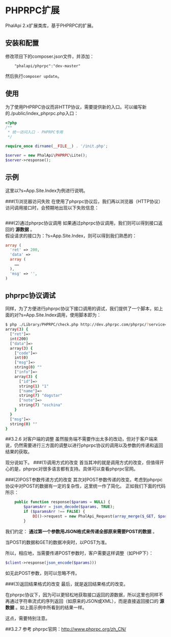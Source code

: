 # PHPRPC扩展
PhalApi 2.x扩展类库，基于PHPRPC的扩展。

## 安装和配置
修改项目下的composer.json文件，并添加：  
```
    "phalapi/phprpc":"dev-master"
```
然后执行```composer update```。  


## 使用

为了使用PHPRPC协议而非HTTP协议，需要提供新的入口。可以编写新的./public/index_phprpc.php入口：

```php
<?php
/**
 * 统一访问入口 - PHPRPC专用
 */

require_once dirname(__FILE__) . '/init.php';

$server = new PhalApi\PHPRPC\Lite();
$server->response();
```

## 示例
这里以?s=App.Site.Index为例进行说明。

###(1)浏览器访问失败
在使用了phprpc协议后，我们再以浏览器（HTTP协议）访问调用接口时，会预期地出现以下失败信息：

```
```

###(2)通过phprpc协议调用
如果通过phprpc协议调用，我们则可以得到接口返回的 **源数据** 。  
假设请求的接口为：?s=App.Site.Index，则可以得到我们熟悉的：
```php
array (
  'ret' => 200,
  'data' => 
  array (
    ……
  ),
  'msg' => '',
)
```

## phprpc协议调试
同样，为了方便进行phprpc协议下接口调用的调试，我们提供了一个脚本，如上面的对?s=App.Site.Index调用，使用脚本即为：
```bash
$ php ./Library/PHPRPC/check.php http://dev.phprpc.com/phprpc/?service=User.GetBaseInfo&userId=1
array(3) {
  ["ret"]=>
  int(200)
  ["data"]=>
  array(3) {
    ["code"]=>
    int(0)
    ["msg"]=>
    string(0) ""
    ["info"]=>
    array(3) {
      ["id"]=>
      string(1) "1"
      ["name"]=>
      string(7) "dogstar"
      ["note"]=>
      string(7) "oschina"
    }
  }
  ["msg"]=>
  string(0) ""
}
```
##3.2.6 对客户端的调整
虽然服务端不需要作出太多的改动，但对于客户端来说，仍然需要进行三方面的调整以进行phprpc协议的调用以及参数的传递和返回结果的获取。  
  
现分说如下。
###(1)调用方式的改变
首当其冲的就是调用方式的改变，但值得开心的是，phprpc对很多语言都有支持。具体可以查看phprpc官网。

###(2)POST参数传递方式的改变
其次对POST参数传递的改变。考虑到phprpc协议中对POST的数据有一定的复杂性，这里统一作了简化。
正如我们下面的代码所示：
```php
    public function response($params = NULL) {
        $paramsArr = json_decode($params, TRUE);
        if ($paramsArr !== FALSE) {
            DI()->request = new PhalApi_Request(array_merge($_GET, $paramsArr));
        }

```
  
我们约定： **通过第一个参数用JSON格式来传递全部原来需要POST的数据** 。  
  
当POST的数据和GET的数据冲突时，以POST为准。  
  
所以，相应地，当需要传递POST参数时，客户需要这样调整（如PHP下）：
```php
$client->response(json_encode($params)))
```
  
如无此POST参数，则可以忽略不传。

###(3)返回结果格式的改变
最后，就是返回结果格式的改变。  
  
在phprpc协议下，因为可以更轻松地获取接口返回的源数据，所以这里也同样不再通过字符串流式的序列返回（如原来的JSON或XML），而是直接返回接口的 **源数据** 。如上面示例中所看到的结果一样。  
  
这点，需要特别注意。

##3.2.7 参考
phprpc官网：http://www.phprpc.org/zh_CN/


